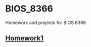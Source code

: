 # BIOS_8366
Homework and projects for BIOS 8366

## [Homework1](https://github.com/wangruinju/BIOS_8366/blob/master/homework/Homework%201.ipynb)
